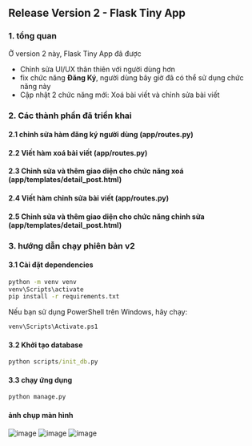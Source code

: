 ## Release Version 2 - Flask Tiny App
### 1. tổng quan
Ở version 2 này, Flask Tiny App đã được
- Chỉnh sửa UI/UX thân thiên với người dùng hơn
- fix chức năng **Đăng Ký**, người dùng bây giờ đã có thể sử dụng chức năng này
- Cập nhật 2 chức năng mới: Xoá bài viết và chỉnh sửa bài viết
### 2. Các thành phần đã triển khai
#### 2.1 chỉnh sửa hàm đăng ký người dùng (app/routes.py)
#### 2.2 Viết hàm xoá bài viết (app/routes.py)
#### 2.3 Chỉnh sửa và thêm giao diện cho chức năng xoá (app/templates/detail_post.html)
#### 2.4 Viết hàm chỉnh sửa bài viết (app/routes.py)
#### 2.5 Chỉnh sửa và thêm giao diện cho chức năng chỉnh sửa (app/templates/detail_post.html)

### 3. hướng dẫn chạy phiên bản v2
#### 3.1 Cài đặt dependencies
```cmd
python -m venv venv
venv\Scripts\activate
pip install -r requirements.txt
```

Nếu bạn sử dụng PowerShell trên Windows, hãy chạy:
```cmd
venv\Scripts\Activate.ps1
```
#### 3.2 Khởi tạo database
```cmd
python scripts/init_db.py
```
#### 3.3 chạy ứng dụng
```cmd
python manage.py
```

#### ảnh chụp màn hình
![image](https://github.com/user-attachments/assets/be4918ab-8275-4020-88a2-99c089ef489b)
![image](https://github.com/user-attachments/assets/25ca71ef-97ea-47da-8d03-bb2cadac74b2)
![image](https://github.com/user-attachments/assets/6d150fc9-a5c3-412a-b67d-fac5d091ee74)